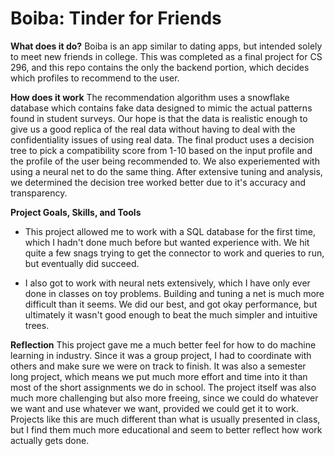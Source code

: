 # Boiba: Tinder for Friends

**What does it do?**
Boiba is an app similar to dating apps, but intended solely to meet new friends in college. This was completed as a final project for CS 296, and this repo contains the only the backend portion, which decides which profiles to recommend to the user. 

**How does it work**
The recommendation algorithm uses a snowflake database which contains fake data designed to mimic the actual patterns found in student surveys. Our hope is that the data is realistic enough to give us a good replica of the real data without having to deal with the confidentiality issues of using real data. The final product uses a decision tree to pick a compatibility score from 1-10 based on the input profile and the profile of the user being recommended to. We also experiemented with using a neural net to do the same thing. After extensive tuning and analysis, we determined the decision tree worked better due to it's accuracy and transparency.

**Project Goals, Skills, and Tools**
* This project allowed me to work with a SQL database for the first time, which I hadn't done much before but wanted experience with. We hit quite a few snags trying to get the connector to work and queries to run, but eventually did succeed.

* I also got to work with neural nets extensively, which I have only ever done in classes on toy problems. Building and tuning a net is much more difficult than it seems. We did our best, and got okay performance, but ultimately it wasn't good enough to beat the much simpler and intuitive trees.


**Reflection**
This project gave me a much better feel for how to do machine learning in industry. Since it was a group project, I had to coordinate with others and make sure we were on track to finish. It was also a semester long project, which means we put much more effort and time into it than most of the short assignments we do in school. The project itself was also much more challenging but also more freeing, since we could do whatever we want and use whatever we want, provided we could get it to work. Projects like this are much different than what is usually presented in class, but I find them much more educational and seem to better reflect how work actually gets done.
